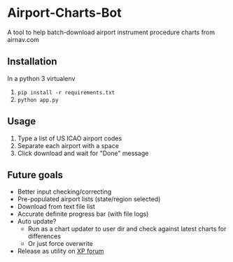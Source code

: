 # Airport-Charts-Bot

A tool to help batch-download airport instrument procedure charts from airnav.com


## Installation
In a python 3 virtualenv
1. ```pip install -r requirements.txt```
2. ``python app.py``

## Usage
1. Type a list of US ICAO airport codes
2. Separate each airport with a space
3. Click download and wait for "Done" message

## Future goals
* Better input checking/correcting
* Pre-populated airport lists (state/region selected)
* Download from text file list
* Accurate definite progress bar (with file logs)
* Auto update?
    * Run as a chart updater to user dir and check against latest charts for differences
    * Or just force overwrite
* Release as utility on [XP forum](https://forums.x-plane.org/index.php?/files/)